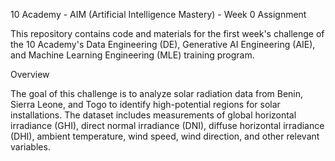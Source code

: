 
10 Academy - AIM (Artificial Intelligence Mastery) - Week 0 Assignment

This repository contains code and materials for the first week's challenge of the 10 Academy's Data Engineering (DE), Generative AI Engineering (AIE), and Machine Learning Engineering (MLE) training program.

Overview

The goal of this challenge is to analyze solar radiation data from Benin, Sierra Leone, and Togo to identify high-potential regions for solar installations. The dataset includes measurements of global horizontal irradiance (GHI), direct normal irradiance (DNI), diffuse horizontal irradiance (DHI), ambient temperature, wind speed, wind direction, and other relevant variables.
